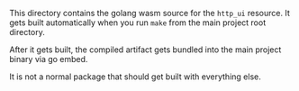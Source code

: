 This directory contains the golang wasm source for the `http_ui` resource. It
gets built automatically when you run `make` from the main project root
directory.

After it gets built, the compiled artifact gets bundled into the main project
binary via go embed.

It is not a normal package that should get built with everything else.
